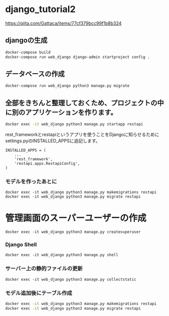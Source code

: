 # django_tutorial2
https://qiita.com/Gattaca/items/77cf379bcc99f1b8b324

## djangoの生成
```bash
docker-compose build
docker-compose run web_django django-admin startproject config .
```

## データベースの作成
```bash
docker-compose run web_django python3 manage.py migrate
```

## 全部をきちんと整理しておくため、プロジェクトの中に別のアプリケーションを作ります。
```bash
docker exec -it web_django python3 manage.py startapp restapi
```
rest_frameworkとrestapiというアプリを使うことをDjangoに知らせるためにsettings.pyのINSTALLED_APPSに追記します。
```
INSTALLED_APPS = (
    ...
    'rest_framework',
    'restapi.apps.RestapiConfig',
)
```

### モデルを作ったあとに
```
docker exec -it web_django python3 manage.py makemigrations restapi
docker exec -it web_django python3 manage.py migrate restapi
```

# 管理画面のスーパーユーザーの作成
```
docker exec -it web_django python3 manage.py createsuperuser
```

### Django Shell
```
docker exec -it web_django python3 manage.py shell
```

### サーバー上の静的ファイルの更新
```
docker exec -it web_django python3 manage.py collectstatic
```

### モデル追加後にテーブル作成
```bash
docker exec -it web_django python3 manage.py makemigrations restapi
docker exec -it web_django python3 manage.py migrate restapi
```